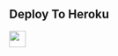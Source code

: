 

## Deploy To Heroku

<a href="https://heroku.com/deploy?template=https://github.com/Adarshpandeyji/MagicTxtDownloader">
     <img height="30px" src="https://img.shields.io/badge/Deploy%20To%20Heroku-blueviolet?style=for-the-badge&logo=heroku">
  </a>
